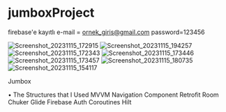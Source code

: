 # jumboxProject


firebase'e kayıtlı
e-mail = ornek_giris@gmail.com
password=123456


![Screenshot_20231115_172915](https://github.com/asnurr/jumboxProject/assets/107076272/f3d44b58-09bf-4b38-baac-df3900d6b5a5)
![Screenshot_20231115_194257](https://github.com/asnurr/jumboxProject/assets/107076272/01997030-a4e8-407b-848c-56cd9936da2e)
![Screenshot_20231115_172343](https://github.com/asnurr/jumboxProject/assets/107076272/31400b05-ec4d-4192-b519-6f5d93a8bc4c)
![Screenshot_20231115_173446](https://github.com/asnurr/jumboxProject/assets/107076272/9e570f6c-059d-415c-8073-cf67faa444f6)
![Screenshot_20231115_173457](https://github.com/asnurr/jumboxProject/assets/107076272/6543c868-f608-4498-8f3f-418cd7d0aa9e)
![Screenshot_20231115_180735](https://github.com/asnurr/jumboxProject/assets/107076272/e845cd30-f780-46dc-b034-48dce5cfcb62)
![Screenshot_20231115_154117](https://github.com/asnurr/jumboxProject/assets/107076272/473d994a-9655-4211-b398-c685628fb821)


Jumbox

• The Structures that I Used
MVVM
Navigation Component
Retrofit
Room
Chuker
Glide
Firebase Auth
Coroutines
Hilt



